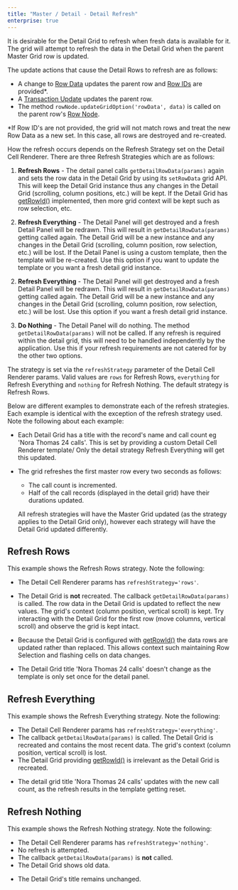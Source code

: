 ```yaml
---
title: "Master / Detail - Detail Refresh"
enterprise: true
---
```


It is desirable for the Detail Grid to refresh when fresh data is available for it. The grid will attempt to refresh the data in the Detail Grid when the parent Master Grid row is updated.

The update actions that cause the Detail Rows to refresh are as follows:

- A change to [Row Data](/data-update-row-data/) updates the parent row and [Row IDs](/row-ids/) are provided*.
- A [Transaction Update](/data-update-transactions/) updates the parent row.
- The method `rowNode.updateGridOption('rowData', data)` is called on the parent row's [Row Node](/row-object/).

<note>
*If Row ID's are not provided, the grid will not match rows and treat the new Row Data as a new set. In this case, all rows are destroyed and re-created.
</note>

How the refresh occurs depends on the Refresh Strategy set on the Detail Cell Renderer. There are three Refresh Strategies which are as follows:


1. **Refresh Rows** - The detail panel calls `getDetailRowData(params)` again and sets the row data in the Detail Grid by using its `setRowData` grid API. This will keep the Detail Grid instance thus any changes in the Detail Grid (scrolling, column positions, etc.) will be kept. If the Detail Grid has [getRowId()](/row-ids/) implemented, then more grid context will be kept such as row selection, etc.

<framework-specific-section frameworks="javascript,angular,vue">

2. **Refresh Everything** - The Detail Panel will get destroyed and a fresh Detail Panel will be redrawn. This will result in `getDetailRowData(params)` getting called again. The Detail Grid will be a new instance and any changes in the Detail Grid (scrolling, column position, row selection, etc.) will be lost. If the Detail Panel is using a custom template, then the template will be re-created. Use this option if you want to update the template or you want a fresh detail grid instance.

</framework-specific-section>

<framework-specific-section frameworks="react">

2. **Refresh Everything** - The Detail Panel will get destroyed and a fresh Detail Panel will be redrawn. This will result in `getDetailRowData(params)` getting called again. The Detail Grid will be a new instance and any changes in the Detail Grid (scrolling, column position, row selection, etc.) will be lost. Use this option if you want a fresh detail grid instance.

</framework-specific-section>

3. **Do Nothing** - The Detail Panel will do nothing. The method `getDetailRowData(params)` will not be called. If any refresh is required within the detail grid, this will need to be handled independently by the application. Use this if your refresh requirements are not catered for by the other two options.

The strategy is set via the `refreshStrategy` parameter of the Detail Cell Renderer params. Valid values are `rows` for Refresh Rows, `everything` for Refresh Everything and `nothing` for Refresh Nothing. The default strategy is Refresh Rows.

Below are different examples to demonstrate each of the refresh strategies. Each example is identical with the exception of the refresh strategy used. Note the following about each example:

<framework-specific-section frameworks="javascript,angular,vue">

- Each Detail Grid has a title with the record's name and call count eg 'Nora Thomas 24 calls'. This is set by providing a custom Detail Cell Renderer template/ Only the detail strategy Refresh Everything will get this updated.
</framework-specific-section>

- The grid refreshes the first master row every two seconds as follows:
    - The call count is incremented.
    - Half of the call records (displayed in the detail grid) have their durations updated.

    All refresh strategies will have the Master Grid updated (as the strategy applies to the Detail Grid only), however each strategy will have the Detail Grid updated differently.

## Refresh Rows

This example shows the Refresh Rows strategy. Note the following:

- The Detail Cell Renderer params has `refreshStrategy='rows'`.

- The Detail Grid is **not** recreated. The callback `getDetailRowData(params)` is called. The row data in the Detail Grid is updated to reflect the new values. The grid's context (column position, vertical scroll) is kept. Try interacting with the Detail Grid for the first row (move columns, vertical scroll) and observe the grid is kept intact.

- Because the Detail Grid is configured with [getRowId()](/row-ids/) the data rows are updated rather than replaced. This allows context such maintaining Row Selection and flashing cells on data changes.

<framework-specific-section frameworks="javascript,angular,vue">

- The Detail Grid title 'Nora Thomas 24 calls' doesn't change as the template is only set once for the detail panel.
</framework-specific-section>

<grid-example title='Refresh Rows' name='refresh-rows' type='mixed' options='{ "enterprise": true, "exampleHeight": 550, "modules": ["clientside", "masterdetail", "menu", "columnpanel"] }'></grid-example>

## Refresh Everything

This example shows the Refresh Everything strategy. Note the following:


- The Detail Cell Renderer params has `refreshStrategy='everything'`.
- The callback `getDetailRowData(params)` is called. The Detail Grid is recreated and contains the most recent data. The grid's context (column position, vertical scroll) is lost.
- The Detail Grid providing [getRowId()](/row-ids/) is irrelevant as the Detail Grid is recreated.

<framework-specific-section frameworks="javascript,angular,vue">

- The detail grid title 'Nora Thomas 24 calls' updates with the new call count, as the refresh results in the template getting reset.
</framework-specific-section>

<grid-example title='Refresh Everything' name='refresh-everything' type='mixed' options='{ "enterprise": true, "exampleHeight": 550, "modules": ["clientside", "masterdetail", "menu", "columnpanel"] }'></grid-example>

## Refresh Nothing

This example shows the Refresh Nothing strategy. Note the following:

- The Detail Cell Renderer params has `refreshStrategy='nothing'`.
- No refresh is attempted.
- The callback `getDetailRowData(params)` is **not** called.
- The Detail Grid shows old data.
<framework-specific-section frameworks="javascript,angular,vue">

- The Detail Grid's title remains unchanged.
</framework-specific-section>

<grid-example title='Refresh Nothing' name='refresh-nothing' type='mixed' options='{ "enterprise": true, "exampleHeight": 550, "modules": ["clientside", "masterdetail", "menu", "columnpanel"] }'></grid-example>

